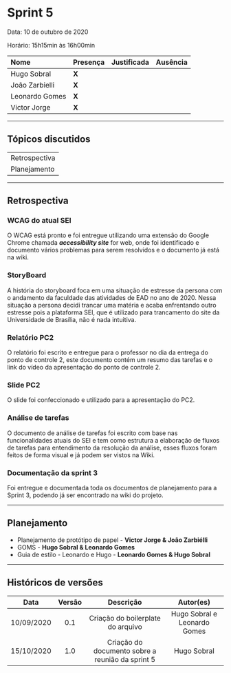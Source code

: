 # Sprint 5

Data: 10 de outubro de 2020

Horário: 15h15min às 16h00min

| Nome           | Presença | Justificada | Ausência |
| :------------- | :------- | :---------- | :------- |
| Hugo Sobral    | **X**    |             |          |
| João Zarbielli | **X**    |             |          |
| Leonardo Gomes | **X**    |             |          |
| Victor Jorge   | **X**    |             |          |

---

## Tópicos discutidos

|               |
| :------------ |
| Retrospectiva |
| Planejamento  |

---

## Retrospectiva

### WCAG do atual SEI

O WCAG está pronto e foi entregue utilizando uma extensão do Google Chrome chamada **_accessibility site_** for web, onde foi identificado e documento vários problemas para serem resolvidos e o documento já está na wiki.

### StoryBoard

A história do storyboard foca em uma situação de estresse da persona com o andamento da faculdade das atividades de EAD no ano de 2020. Nessa situação a persona decidi trancar uma matéria e acaba enfrentando outro estresse pois a plataforma SEI, que é utilizado para trancamento do site da Universidade de Brasília, não é nada intuitiva.

### Relatório PC2

O relatório foi escrito e entregue para o professor no dia da entrega do ponto de controle 2, este documento contém um resumo das tarefas e o link do vídeo da apresentação do ponto de controle 2.

### Slide PC2

O slide foi confeccionado e utilizado para a apresentação do PC2.

### Análise de tarefas

O documento de análise de tarefas foi escrito com base nas funcionalidades atuais do SEI e tem como estrutura a elaboração de fluxos de tarefas para entendimento da resolução da análise, esses fluxos foram feitos de forma visual e já podem ser vistos na Wiki.

### Documentação da sprint 3

Foi entregue e documentada toda os documentos de planejamento para a Sprint 3, podendo já ser encontrado na wiki do projeto.

---

## Planejamento

- Planejamento de protótipo de papel - **Victor Jorge & João Zarbiélli**
- GOMS - **Hugo Sobral & Leonardo Gomes**
- Guia de estilo - Leonardo e Hugo - **Leonardo Gomes & Hugo Sobral**

---

## Históricos de versões

|    Data    | Versão |                    Descrição                     |          Autor(es)           |
| :--------: | :----: | :----------------------------------------------: | :--------------------------: |
| 10/09/2020 |  0.1   |        Criação do boilerplate do arquivo         | Hugo Sobral e Leonardo Gomes |
| 15/10/2020 |  1.0   | Criação do documento sobre a reunião da sprint 5 |         Hugo Sobral          |

